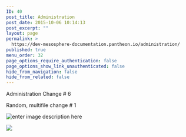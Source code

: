 ```yaml
---
ID: 40
post_title: Administration
post_date: 2015-10-06 10:14:13
post_excerpt: ""
layout: page
permalink: >
  https://dev-mesosphere-documentation.pantheon.io/administration/
published: true
menu_order: 32
page_options_require_authentication: false
page_options_show_link_unauthenticated: false
hide_from_navigation: false
hide_from_related: false
---
```

Administration Change # 6

Random, multifile change # 1

![enter image description here][1]

<img src="/assets/images/home-dcos-overview-mesos.png">

[1]: /assets/images/home-dcos-overview-mesos.png
